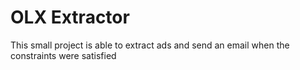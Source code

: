 # OLX Extractor
This small project is able to extract ads and send an email when the constraints were satisfied